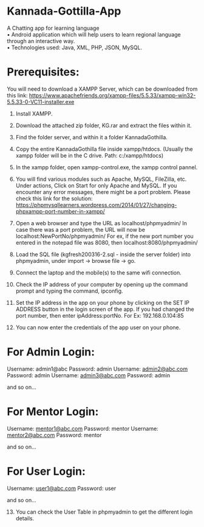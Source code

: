 # Kannada-Gottilla-App
A Chatting app for learning language<br />
• Android application which will help users to learn regional language through an interactive way.<br />
• Technologies used: Java, XML, PHP, JSON, MySQL.<br />

# Prerequisites: 
 
You will need to download a XAMPP Server, which can be downloaded from this link:
https://www.apachefriends.org/xampp-files/5.5.33/xampp-win32-5.5.33-0-VC11-installer.exe
 
1. Install XAMPP.
 
2. Download the attached zip folder, KG.rar and extract the files within it. 
 
3. Find the folder server, and within it a folder KannadaGothilla.
 
4. Copy the entire KannadaGothilla file inside xampp/htdocs. (Usually the xampp folder will be in the C drive. Path: c:/xampp/htdocs)
 
5. In the xampp folder, open xampp-control.exe, the xampp control pannel.
 
6. You will find various modules such as Apache, MySQL, FileZilla, etc. Under actions, Click on Start for only Apache and MySQL.
If you encounter any error messages, there might be a port problem. Please check this link for the solution: 
https://phpmysqllearners.wordpress.com/2014/01/27/changing-phpxampp-port-number-in-xampp/
7. Open a web browser and type the URL as localhost/phpmyadmin/
In case there was a port problem, the URL will now be localhost:NewPortNo/phpmyadmin/
For ex, if the new port number you entered in the notepad file was 8080, then localhost:8080/phpmyadmin/
 
8. Load the SQL file (kgfresh200316-2.sql - inside the server folder) into phpmyadmin, under import -> browse file -> go.  
 
9. Connect the laptop and the mobile(s) to the same wifi connection. 
 
10. Check the IP address of your computer by opening up the command prompt and typing the command, ipconfig.
 
11. Set the IP address in the app on your phone by clicking on the SET IP ADDRESS button in the login screen of the app. 
If you had changed the port number, then enter ipAddress:portNo. For Ex: 192.168.0.104:85
 
12. You can now enter the credentials of the app user on your phone. 
 
# For Admin Login:
 
Username: admin1@abc Password: admin
Username: admin2@abc.com Password: admin
Username: admin3@abc.com Password: admin
 
and so on... 
 
# For Mentor Login:
 
Username: mentor1@abc.com Password: mentor
Username: mentor2@abc.com Password: mentor
 
and so on...
 
# For User Login: 
 
Username: user1@abc.com Password: user
 
and so on... 

13. You can check the User Table in phpmyadmin to get the different login details.
